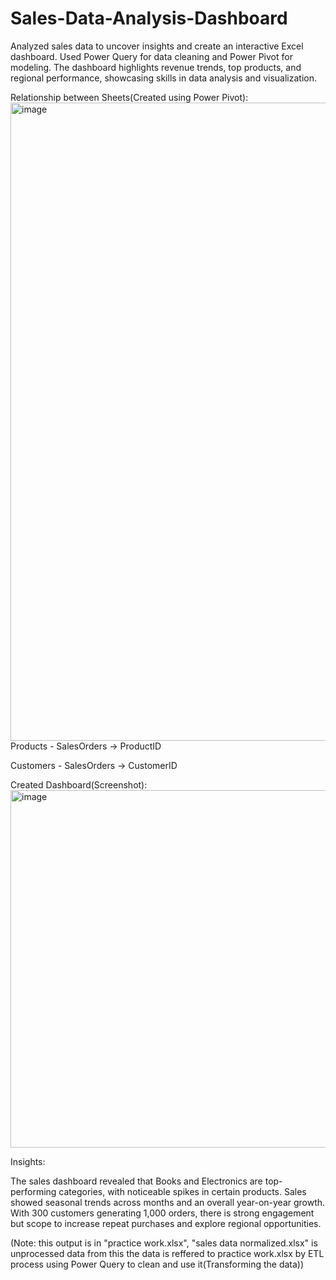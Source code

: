 # Sales-Data-Analysis-Dashboard
Analyzed sales data to uncover insights and create an interactive Excel dashboard. Used Power Query for data cleaning and Power Pivot for modeling. The dashboard highlights revenue trends, top products, and regional performance, showcasing skills in data analysis and visualization.

Relationship between Sheets(Created using Power Pivot):
<img width="1919" height="1021" alt="image" src="https://github.com/user-attachments/assets/2a635f68-b1d9-4c3c-92ec-5cf93106638b" />
Products - SalesOrders -> ProductID

Customers - SalesOrders -> CustomerID

Created Dashboard(Screenshot):
<img width="1133" height="572" alt="image" src="https://github.com/user-attachments/assets/7a1d61e6-e880-4f04-8382-440425ec4f7e" />

Insights:

The sales dashboard revealed that Books and Electronics are top-performing categories, with noticeable spikes in certain products. Sales showed seasonal trends across months and an overall year-on-year growth. With 300 customers generating 1,000 orders, there is strong engagement but scope to increase repeat purchases and explore regional opportunities.

(Note: this output is in "practice work.xlsx", "sales data normalized.xlsx" is unprocessed data from this the data is reffered to practice work.xlsx by ETL process using Power Query to clean and use it(Transforming the data))
